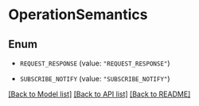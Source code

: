 # OperationSemantics

## Enum


* `REQUEST_RESPONSE` (value: `"REQUEST_RESPONSE"`)

* `SUBSCRIBE_NOTIFY` (value: `"SUBSCRIBE_NOTIFY"`)


[[Back to Model list]](../README.md#documentation-for-models) [[Back to API list]](../README.md#documentation-for-api-endpoints) [[Back to README]](../README.md)


